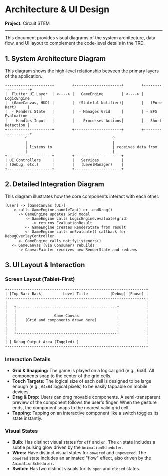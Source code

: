 
# Architecture & UI Design

**Project:** Circuit STEM

---

This document provides visual diagrams of the system architecture, data flow, and UI layout to complement the code-level details in the TRD.

## 1. System Architecture Diagram

This diagram shows the high-level relationship between the primary layers of the application.

```
+--------------------+        +---------------------+        +-------------------+
|  Flutter UI Layer  | <----> |   GameEngine        | <----> |   LogicEngine     |
|  (GameCanvas, HUD) |        |  (Stateful Notifier)|        |   (Pure Dart)     |
|  - Renders State   |        |  - Manages Grid     |        | - BFS Evaluation  |
|  - Handles Input   |        |  - Processes Actions|        | - Short Detection |
+--------------------+        +---------------------+        +-------------------+
         ^                                      ^
         |                                      |
         | listens to                           | receives data from
         |                                      |
+--------------------+        +---------------------+ 
| UI Controllers     |        |   Services          |
| (Debug, etc.)      |        |   (LevelManager)    |
+--------------------+        +---------------------+ 
```

## 2. Detailed Integration Diagram

This diagram illustrates how the core components interact with each other.

```
[User] -> [GameCanvas (UI)]
   -> calls GameEngine.handleTap() or .endDrag()
      -> GameEngine updates Grid model
         -> GameEngine calls LogicEngine.evaluate(grid)
            -> returns EvaluationResult
         <- GameEngine creates RenderState from result
         <- GameEngine calls onEvaluate() callback for DebugOverlayController
      <- GameEngine calls notifyListeners()
   <- GameCanvas (via Consumer) rebuilds
      -> CanvasPainter receives new RenderState and redraws
```

## 3. UI Layout & Interaction

### Screen Layout (Tablet-First)

```
+--------------------------------------------------------------+
| [Top Bar: Back]         Level Title          [Debug] [Pause] |
+--------------------------------------------------------------+
|                                                              |
|   +---------------------------------------------+            |
|   |                                             |            |
|   |                 Game Canvas                 |            |
|   |    (Grid and components drawn here)         |            |
|   |                                             |            |
|   |                                             |            |
|   +---------------------------------------------+            |
|                                                              |
| [ Debug Output Area (Toggled) ]                              |
+--------------------------------------------------------------+
```

### Interaction Details

*   **Grid & Snapping:** The game is played on a logical grid (e.g., 6x6). All components snap to the center of the grid cells.
*   **Touch Targets:** The logical size of each cell is designed to be large enough (e.g., `64x64` logical pixels) to be easily tappable on mobile devices.
*   **Drag & Drop:** Users can drag movable components. A semi-transparent preview of the component follows the user's finger. When the gesture ends, the component snaps to the nearest valid grid cell.
*   **Tapping:** Tapping on an interactive component like a switch toggles its state instantly.

### Visual States

*   **Bulb:** Has distinct visual states for `off` and `on`. The `on` state includes a subtle pulsing glow driven by the `AnimationScheduler`.
*   **Wires:** Have distinct visual states for `powered` and `unpowered`. The `powered` state includes an animated "flow" effect, also driven by the `AnimationScheduler`.
*   **Switch:** Has two distinct visuals for its `open` and `closed` states.
